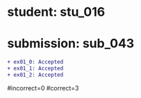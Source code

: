 # student: stu_016
# submission: sub_043

```diff
+ ex01_0: Accepted
+ ex01_1: Accepted
+ ex01_2: Accepted
```
#incorrect=0
#correct=3
